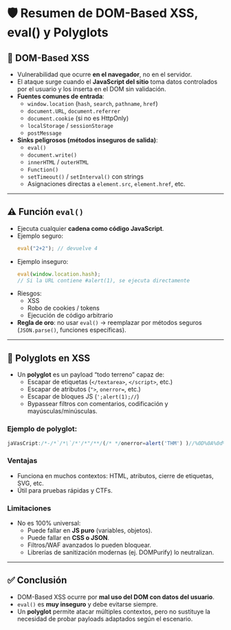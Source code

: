 # 🛡️ Resumen de DOM-Based XSS, eval() y Polyglots

## 📌 DOM-Based XSS
- Vulnerabilidad que ocurre **en el navegador**, no en el servidor.
- El ataque surge cuando el **JavaScript del sitio** toma datos controlados por el usuario y los inserta en el DOM sin validación.
- **Fuentes comunes de entrada**:
  - `window.location` (`hash`, `search`, `pathname`, `href`)
  - `document.URL`, `document.referrer`
  - `document.cookie` (si no es HttpOnly)
  - `localStorage` / `sessionStorage`
  - `postMessage`
- **Sinks peligrosos (métodos inseguros de salida)**:
  - `eval()`
  - `document.write()`
  - `innerHTML` / `outerHTML`
  - `Function()`
  - `setTimeout()` / `setInterval()` con strings
  - Asignaciones directas a `element.src`, `element.href`, etc.

---

## ⚠️ Función `eval()`
- Ejecuta cualquier **cadena como código JavaScript**.
- Ejemplo seguro:
  ```js
  eval("2+2"); // devuelve 4
  ```
- Ejemplo inseguro:
  ```js
  eval(window.location.hash);
  // Si la URL contiene #alert(1), se ejecuta directamente
  ```
- Riesgos:
  - XSS
  - Robo de cookies / tokens
  - Ejecución de código arbitrario
- **Regla de oro**: no usar `eval()` → reemplazar por métodos seguros (`JSON.parse()`, funciones específicas).

---

## 🧩 Polyglots en XSS
- Un **polyglot** es un payload “todo terreno” capaz de:
  - Escapar de etiquetas (`</textarea>`, `</script>`, etc.)
  - Escapar de atributos (`">`, `onerror=`, etc.)
  - Escapar de bloques JS (`';alert(1);//`)
  - Bypassear filtros con comentarios, codificación y mayúsculas/minúsculas.

### Ejemplo de polyglot:
```js
jaVasCript:/*-/*`/*\`/*'/*"/**/(/* */onerror=alert('THM') )//%0D%0A%0d%0a//</stYle/</titLe/</teXtarEa/</scRipt/--!>\x3csVg/<sVg/oNloAd=alert('THM')//>\x3e
```

### Ventajas
- Funciona en muchos contextos: HTML, atributos, cierre de etiquetas, SVG, etc.
- Útil para pruebas rápidas y CTFs.

### Limitaciones
- No es 100% universal:
  - Puede fallar en **JS puro** (variables, objetos).
  - Puede fallar en **CSS o JSON**.
  - Filtros/WAF avanzados lo pueden bloquear.
  - Librerías de sanitización modernas (ej. DOMPurify) lo neutralizan.

---

## ✅ Conclusión
- DOM-Based XSS ocurre por **mal uso del DOM con datos del usuario**.
- `eval()` es **muy inseguro** y debe evitarse siempre.
- Un **polyglot** permite atacar múltiples contextos, pero no sustituye la necesidad de probar payloads adaptados según el escenario.